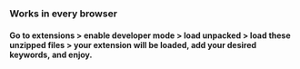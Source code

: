 ### Works in every browser

#### Go to extensions > enable developer mode > load unpacked > load these unzipped files > your extension will be loaded, add your desired keywords, and enjoy.
